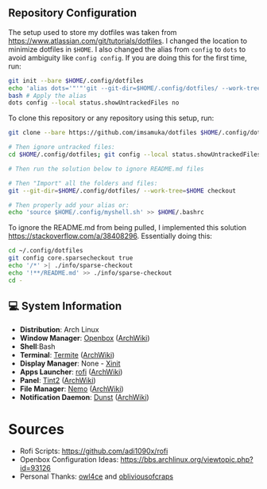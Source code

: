 ## Repository Configuration

The setup used to store my dotfiles was taken from https://www.atlassian.com/git/tutorials/dotfiles. I changed the location to minimize dotfiles in `$HOME`. I also changed the alias from `config` to `dots` to avoid ambiguity like `config config`. If you are doing this for the first time, run:

```bash
git init --bare $HOME/.config/dotfiles
echo 'alias dots='"'"'git --git-dir=$HOME/.config/dotfiles/ --work-tree=$HOME'"'"'' >> $HOME/.bashrc
bash # Apply the alias
dots config --local status.showUntrackedFiles no
```

To clone this repository or any repository using this setup, run:

```bash
git clone --bare https://github.com/imsamuka/dotfiles $HOME/.config/dotfiles

# Then ignore untracked files:
cd $HOME/.config/dotfiles; git config --local status.showUntrackedFiles no; cd -

# Then run the solution below to ignore README.md files

# Then "Import" all the folders and files:
git --git-dir=$HOME/.config/dotfiles/ --work-tree=$HOME checkout

# Then properly add your alias or:
echo 'source $HOME/.config/myshell.sh' >> $HOME/.bashrc
```


To ignore the README.md from being pulled, I implemented this solution https://stackoverflow.com/a/38408296. Essentially doing this:

```bash
cd ~/.config/dotfiles
git config core.sparsecheckout true
echo '/*' >| ./info/sparse-checkout
echo '!**/README.md' >> ./info/sparse-checkout
cd -
```

## :computer: **System Information**

- **Distribution**: Arch Linux  
- **Window Manager**: [Openbox](https://openbox.org/) ([ArchWiki](https://wiki.archlinux.org/title/openbox))
- **Shell**:Bash
- **Terminal**: [Termite](https://github.com/thestinger/termite) ([ArchWiki](https://wiki.archlinux.org/title/Termite))
- **Display Manager**: None - [Xinit](https://wiki.archlinux.org/title/Xinit)
- **Apps Launcher**: [rofi](https://github.com/davatorium/rofi) ([ArchWiki](https://wiki.archlinux.org/title/Rofi))
- **Panel**: [Tint2](https://gitlab.com/o9000/tint2) ([ArchWiki](https://wiki.archlinux.org/title/Tint2))
- **File Manager**: [Nemo](https://github.com/linuxmint/nemo) ([ArchWiki](https://wiki.archlinux.org/title/Nemo))
- **Notification Daemon**: [Dunst](https://dunst-project.org/) ([ArchWiki](https://wiki.archlinux.org/index.php/Dunst))

# Sources

- Rofi Scripts: https://github.com/adi1090x/rofi
- Openbox Configuration Ideas: https://bbs.archlinux.org/viewtopic.php?id=93126
- Personal Thanks: [owl4ce](https://github.com/owl4ce/dotfiles) and [obliviousofcraps](https://github.com/obliviousofcraps/mf-dots)
